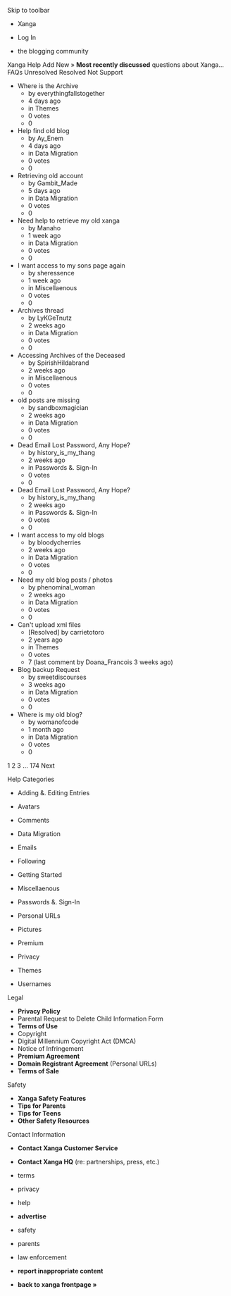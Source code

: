 Skip to toolbar

*   Xanga

*   Log In

*   the blogging community

Xanga Help Add New » **Most recently discussed** questions about Xanga… FAQs Unresolved Resolved Not Support

*   Where is the Archive
    *   by everythingfallstogether
    *   4 days ago
    *   in Themes
    *   0 votes
    *   0
*   Help find old blog
    *   by Ay\_Enem
    *   4 days ago
    *   in Data Migration
    *   0 votes
    *   0
*   Retrieving old account
    *   by Gambit\_Made
    *   5 days ago
    *   in Data Migration
    *   0 votes
    *   0
*   Need help to retrieve my old xanga
    *   by Manaho
    *   1 week ago
    *   in Data Migration
    *   0 votes
    *   0
*   I want access to my sons page again
    *   by sheressence
    *   1 week ago
    *   in Miscellaenous
    *   0 votes
    *   0
*   Archives thread
    *   by LyKGeTnutz
    *   2 weeks ago
    *   in Data Migration
    *   0 votes
    *   0
*   Accessing Archives of the Deceased
    *   by SpirishHildabrand
    *   2 weeks ago
    *   in Miscellaenous
    *   0 votes
    *   0
*   old posts are missing
    *   by sandboxmagician
    *   2 weeks ago
    *   in Data Migration
    *   0 votes
    *   0
*   Dead Email Lost Password, Any Hope?
    *   by history\_is\_my\_thang
    *   2 weeks ago
    *   in Passwords &. Sign-In
    *   0 votes
    *   0
*   Dead Email Lost Password, Any Hope?
    *   by history\_is\_my\_thang
    *   2 weeks ago
    *   in Passwords &. Sign-In
    *   0 votes
    *   0
*   I want access to my old blogs
    *   by bloodycherries
    *   2 weeks ago
    *   in Data Migration
    *   0 votes
    *   0
*   Need my old blog posts / photos
    *   by phenominal\_woman
    *   2 weeks ago
    *   in Data Migration
    *   0 votes
    *   0
*   Can't upload xml files
    *   \[Resolved\] by carrietotoro
    *   2 years ago
    *   in Themes
    *   0 votes
    *   7 (last comment by Doana\_Francois 3 weeks ago)
*   Blog backup Request
    *   by sweetdiscourses
    *   3 weeks ago
    *   in Data Migration
    *   0 votes
    *   0
*   Where is my old blog?
    *   by womanofcode
    *   1 month ago
    *   in Data Migration
    *   0 votes
    *   0

1 2 3 ... 174 Next

Help Categories

*   Adding &. Editing Entries
*   Avatars
*   Comments
*   Data Migration
*   Emails
*   Following
*   Getting Started
*   Miscellaenous

*   Passwords &. Sign-In
*   Personal URLs
*   Pictures
*   Premium
*   Privacy
*   Themes
*   Usernames

Legal

*   **Privacy Policy**
*   Parental Request to Delete Child Information Form
*   **Terms of Use**
*   Copyright
*   Digital Millennium Copyright Act (DMCA)
*   Notice of Infringement
*   **Premium Agreement**
*   **Domain Registrant Agreement** (Personal URLs)
*   **Terms of Sale**

Safety

*   **Xanga Safety Features**
*   **Tips for Parents**
*   **Tips for Teens**
*   **Other Safety Resources**

Contact Information

*   **Contact Xanga Customer Service**
*   **Contact Xanga HQ** (re: partnerships, press, etc.)

*   terms
*   privacy
*   help
*   **advertise**

*   safety
*   parents
*   law enforcement
*   **report inappropriate content**

*   **back to xanga frontpage »**